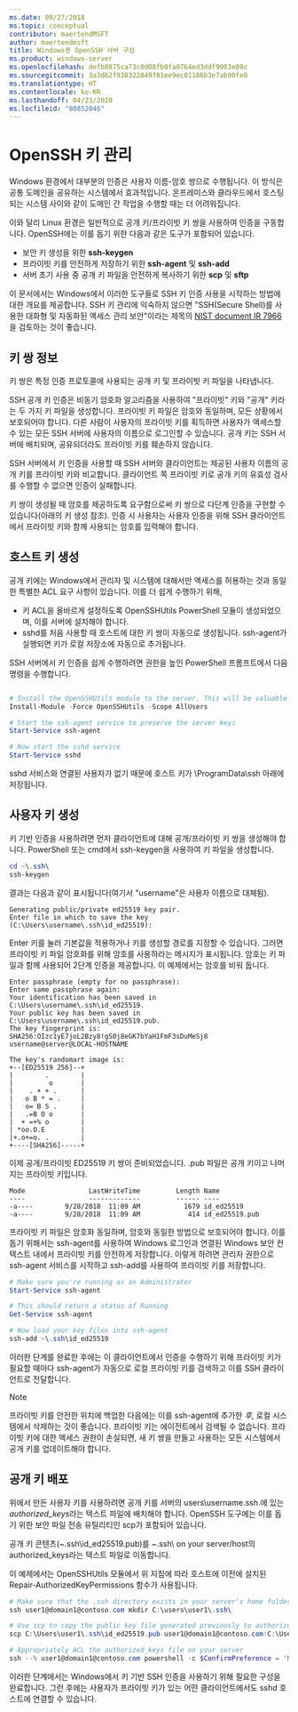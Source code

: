 ```yaml
---
ms.date: 09/27/2018
ms.topic: conceptual
contributor: maertendMSFT
author: maertendmsft
title: Windows용 OpenSSH 서버 구성
ms.product: windows-server
ms.openlocfilehash: defb8875ca73c0d08fb0fa0764ed3ddf9003e09c
ms.sourcegitcommit: 3a3d62f938322849f81ee9ec01186b3e7ab90fe0
ms.translationtype: HT
ms.contentlocale: ko-KR
ms.lasthandoff: 04/23/2020
ms.locfileid: "80852046"
---
```

# <a name="openssh-key-management"></a>OpenSSH 키 관리

Windows 환경에서 대부분의 인증은 사용자 이름-암호 쌍으로 수행됩니다.
이 방식은 공통 도메인을 공유하는 시스템에서 효과적입니다. 온프레미스와 클라우드에서 호스팅되는 시스템 사이와 같이 도메인 간 작업을 수행할 때는 더 어려워집니다.

이와 달리 Linux 환경은 일반적으로 공개 키/프라이빗 키 쌍을 사용하여 인증을 구동합니다.
OpenSSH에는 이를 돕기 위한 다음과 같은 도구가 포함되어 있습니다.

* 보안 키 생성을 위한 __ssh-keygen__
* 프라이빗 키를 안전하게 저장하기 위한 __ssh-agent__ 및 __ssh-add__
* 서버 초기 사용 중 공개 키 파일을 안전하게 복사하기 위한 __scp__ 및 __sftp__

이 문서에서는 Windows에서 이러한 도구들로 SSH 키 인증 사용을 시작하는 방법에 대한 개요를 제공합니다. SSH 키 관리에 익숙하지 않으면 "SSH(Secure Shell)를 사용한 대화형 및 자동화된 액세스 관리 보안"이라는 제목의 [NIST document IR 7966](http://nvlpubs.nist.gov/nistpubs/ir/2015/NIST.IR.7966.pdf)을 검토하는 것이 좋습니다.

## <a name="about-key-pairs"></a>키 쌍 정보

키 쌍은 특정 인증 프로토콜에 사용되는 공개 키 및 프라이빗 키 파일을 나타냅니다. 

SSH 공개 키 인증은 비동기 암호화 알고리즘을 사용하여 "프라이빗" 키와 "공개" 키라는 두 가지 키 파일을 생성합니다. 프라이빗 키 파일은 암호와 동일하며, 모든 상황에서 보호되어야 합니다. 다른 사람이 사용자의 프라이빗 키를 획득하면 사용자가 액세스할 수 있는 모든 SSH 서버에 사용자의 이름으로 로그인할 수 있습니다. 공개 키는 SSH 서버에 배치되며, 공유되더라도 프라이빗 키를 훼손하지 않습니다.

SSH 서버에서 키 인증을 사용할 때 SSH 서버와 클라이언트는 제공된 사용자 이름의 공개 키를 프라이빗 키와 비교합니다. 클라이언트 쪽 프라이빗 키로 공개 키의 유효성 검사를 수행할 수 없으면 인증이 실패합니다. 

키 쌍이 생성될 때 암호를 제공하도록 요구함으로써 키 쌍으로 다단계 인증을 구현할 수 있습니다(아래의 키 생성 참조). 인증 시 사용자는 사용자 인증을 위해 SSH 클라이언트에서 프라이빗 키와 함께 사용되는 암호를 입력해야 합니다. 

## <a name="host-key-generation"></a>호스트 키 생성

공개 키에는 Windows에서 관리자 및 시스템에 대해서만 액세스를 허용하는 것과 동일한 특별한 ACL 요구 사항이 있습니다. 이를 더 쉽게 수행하기 위해, 

* 키 ACL을 올바르게 설정하도록 OpenSSHUtils PowerShell 모듈이 생성되었으며, 이를 서버에 설치해야 합니다.
* sshd를 처음 사용할 때 호스트에 대한 키 쌍이 자동으로 생성됩니다. ssh-agent가 실행되면 키가 로컬 저장소에 자동으로 추가됩니다. 

SSH 서버에서 키 인증을 쉽게 수행하려면 권한을 높인 PowerShell 프롬프트에서 다음 명령을 수행합니다.

```powershell

# Install the OpenSSHUtils module to the server. This will be valuable when deploying user keys.
Install-Module -Force OpenSSHUtils -Scope AllUsers

# Start the ssh-agent service to preserve the server keys
Start-Service ssh-agent

# Now start the sshd service
Start-Service sshd
```

sshd 서비스와 연결된 사용자가 없기 때문에 호스트 키가 \ProgramData\ssh 아래에 저장됩니다.


## <a name="user-key-generation"></a>사용자 키 생성

키 기반 인증을 사용하려면 먼저 클라이언트에 대해 공개/프라이빗 키 쌍을 생성해야 합니다. PowerShell 또는 cmd에서 ssh-keygen을 사용하여 키 파일을 생성합니다.

```powershell
cd ~\.ssh\
ssh-keygen
```

결과는 다음과 같이 표시됩니다(여기서 "username"은 사용자 이름으로 대체됨).

```
Generating public/private ed25519 key pair.
Enter file in which to save the key (C:\Users\username\.ssh\id_ed25519):
```

Enter 키를 눌러 기본값을 적용하거나 키를 생성할 경로를 지정할 수 있습니다. 그러면 프라이빗 키 파일 암호화를 위해 암호를 사용하라는 메시지가 표시됩니다.
암호는 키 파일과 함께 사용되어 2단계 인증을 제공합니다. 이 예제에서는 암호를 비워 둡니다. 

```
Enter passphrase (empty for no passphrase): 
Enter same passphrase again: 
Your identification has been saved in C:\Users\username\.ssh\id_ed25519.
Your public key has been saved in C:\Users\username\.ssh\id_ed25519.pub.
The key fingerprint is: 
SHA256:OIzc1yE7joL2Bzy8!gS0j8eGK7bYaH1FmF3sDuMeSj8 username@server@LOCAL-HOSTNAME

The key's randomart image is:
+--[ED25519 256]--+
|        .        |
|         o       |
|    . + + .      |
|   o B * = .     |
|   o= B S .      |
|   .=B O o       |
|  + =+% o        |
| *oo.O.E         |
|+.o+=o. .        |
+----[SHA256]-----+
```

이제 공개/프라이빗 ED25519 키 쌍이 준비되었습니다. .pub 파일은 공개 키이고 나머지는 프라이빗 키입니다.

```
Mode                LastWriteTime         Length Name
----                -------------         ------ ----
-a----        9/28/2018  11:09 AM           1679 id_ed25519
-a----        9/28/2018  11:09 AM            414 id_ed25519.pub
```

프라이빗 키 파일은 암호화 동일하며, 암호와 동일한 방법으로 보호되어야 합니다.
이를 돕기 위해서는 ssh-agent를 사용하여 Windows 로그인과 연결된 Windows 보안 컨텍스트 내에서 프라이빗 키를 안전하게 저장합니다. 이렇게 하려면 관리자 권한으로 ssh-agent 서비스를 시작하고 ssh-add를 사용하여 프라이빗 키를 저장합니다. 

```powershell
# Make sure you're running as an Administrator
Start-Service ssh-agent

# This should return a status of Running
Get-Service ssh-agent

# Now load your key files into ssh-agent
ssh-add ~\.ssh\id_ed25519

```

이러한 단계를 완료한 후에는 이 클라이언트에서 인증을 수행하기 위해 프라이빗 키가 필요할 때마다 ssh-agent가 자동으로 로컬 프라이빗 키를 검색하고 이를 SSH 클라이언트로 전달합니다.

> [!NOTE]
> 프라이빗 키를 안전한 위치에 백업한 다음에는 이를 ssh-agent에 추가한 *후*, 로컬 시스템에서 삭제하는 것이 좋습니다.
> 프라이빗 키는 에이전트에서 검색될 수 없습니다.
> 프라이빗 키에 대한 액세스 권한이 손실되면, 새 키 쌍을 만들고 사용하는 모든 시스템에서 공개 키를 업데이트해야 합니다.

## <a name="deploying-the-public-key"></a>공개 키 배포

위에서 만든 사용자 키를 사용하려면 공개 키를 서버의 users\username\.ssh\.에 있는 *authorized_keys*라는 텍스트 파일에 배치해야 합니다. OpenSSH 도구에는 이를 돕기 위한 보안 파일 전송 유틸리티인 scp가 포함되어 있습니다.

공개 키 콘텐츠(~\.ssh\id_ed25519.pub)를 ~\.ssh\ on your server/host의 authorized_keys라는 텍스트 파일로 이동합니다.

이 예제에서는 OpenSSHUtils 모듈에서 위 지침에 따라 호스트에 이전에 설치된 Repair-AuthorizedKeyPermissions 함수가 사용됩니다.

```powershell
# Make sure that the .ssh directory exists in your server's home folder
ssh user1@domain1@contoso.com mkdir C:\users\user1\.ssh\

# Use scp to copy the public key file generated previously to authorized_keys on your server
scp C:\Users\user1\.ssh\id_ed25519.pub user1@domain1@contoso.com:C:\Users\user1\.ssh\authorized_keys

# Appropriately ACL the authorized_keys file on your server  
ssh --% user1@domain1@contoso.com powershell -c $ConfirmPreference = 'None'; Repair-AuthorizedKeyPermission C:\Users\user1\.ssh\authorized_keys
```

이러한 단계에서는 Windows에서 키 기반 SSH 인증을 사용하기 위해 필요한 구성을 완료합니다.
그런 후에는 사용자가 프라이빗 키가 있는 어떤 클라이언트에서도 sshd 호스트에 연결할 수 있습니다.

